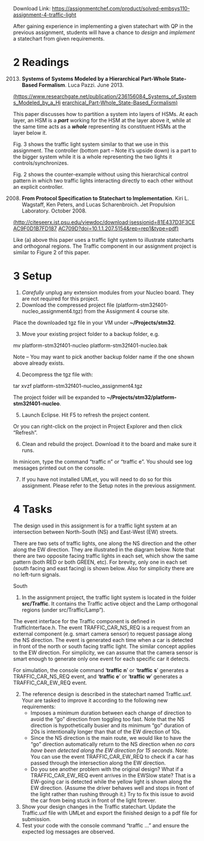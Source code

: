 Download Link: https://assignmentchef.com/product/solved-embsys110-assignment-4-traffic-light
<br>



After gaining experience in implementing a given statechart with QP in the previous assignment, students will have a chance to <em>design</em> and <em>implement</em> a statechart from given requirements.

<h1>2         Readings</h1>

<ol start="2013">

 <li><strong>Systems of Systems Modeled by a Hierarchical Part-Whole State-Based Formalism</strong>. Luca Pazzi. June 2013.</li>

</ol>

<a href="https://www.researchgate.net/publication/236156084_Systems_of_Systems_Modeled_by_a_Hierarchical_Part-Whole_State-Based_Formalism">(</a><a href="https://www.researchgate.net/publication/236156084_Systems_of_Systems_Modeled_by_a_Hierarchical_Part-Whole_State-Based_Formalism">https://www.researchgate.net/publication/236156084_Systems_of_Systems_Modeled_by_a_Hi </a><a href="https://www.researchgate.net/publication/236156084_Systems_of_Systems_Modeled_by_a_Hierarchical_Part-Whole_State-Based_Formalism">erarchical_Part-Whole_State-Based_Formalism</a><a href="https://www.researchgate.net/publication/236156084_Systems_of_Systems_Modeled_by_a_Hierarchical_Part-Whole_State-Based_Formalism">)</a>

This paper discusses how to partition a system into layers of HSMs. At each layer, an HSM is a <strong><em>part</em></strong> working for the HSM at the layer above it, while at the same time acts as a <strong><em>whole</em></strong> representing its constituent HSMs at the layer below it.

Fig. 3 shows the traffic light system similar to that we use in this assignment. The controller (bottom part – Note it’s upside down) is a part to the bigger system while it is a whole representing the two lights it controls/synchronizes.

Fig. 2 shows the counter-example without using this hierarchical control pattern in which two traffic lights interacting directly to each other without an explicit controller.

<ol start="2008">

 <li><strong>From Protocol Specification to Statechart to Implementation</strong>. Kiri L. Wagstaff, Ken Peters, and Lucas Scharenbroich. Jet Propulsion Laboratory. October 2008.</li>

</ol>

<a href="http://citeseerx.ist.psu.edu/viewdoc/download;jsessionid=81E437D3F3CEAC9F0D1B7FD187AC709D?doi=10.1.1.207.5154&amp;rep=rep1&amp;type=pdf">(</a><a href="http://citeseerx.ist.psu.edu/viewdoc/download;jsessionid=81E437D3F3CEAC9F0D1B7FD187AC709D?doi=10.1.1.207.5154&amp;rep=rep1&amp;type=pdf">http://citeseerx.ist.psu.edu/viewdoc/download;jsessionid=81E437D3F3CEAC9F0D1B7FD187 </a><a href="http://citeseerx.ist.psu.edu/viewdoc/download;jsessionid=81E437D3F3CEAC9F0D1B7FD187AC709D?doi=10.1.1.207.5154&amp;rep=rep1&amp;type=pdf">AC709D?doi=10.1.1.207.5154&amp;rep=rep1&amp;type=pdf</a><a href="http://citeseerx.ist.psu.edu/viewdoc/download;jsessionid=81E437D3F3CEAC9F0D1B7FD187AC709D?doi=10.1.1.207.5154&amp;rep=rep1&amp;type=pdf">)</a>

Like (a) above this paper uses a traffic light system to illustrate statecharts and orthogonal regions. The Traffic component in our assignment project is similar to Figure 2 of this paper.

<h1>3         Setup</h1>

<ol>

 <li><em>Carefully</em> unplug any extension modules from your Nucleo board. They are not required for this project.</li>

 <li>Download the compressed project file (platform-stm32f401-nucleo_assignment4.tgz) from the Assignment 4 course site.</li>

</ol>

Place the downloaded tgz file in your VM under <strong>~/Projects/stm32</strong>.

<ol start="3">

 <li>Move your existing project folder to a backup folder, e.g.</li>

</ol>

mv platform-stm32f401-nucleo platform-stm32f401-nucleo.bak

Note – You may want to pick another backup folder name if the one shown above already exists.

<ol start="4">

 <li>Decompress the tgz file with:</li>

</ol>

tar xvzf platform-stm32f401-nucleo_assignment4.tgz

The project folder will be expanded to <strong>~/Projects/stm32/platform-stm32f401-nucleo</strong>.

<ol start="5">

 <li>Launch Eclipse. Hit F5 to refresh the project content.</li>

</ol>

Or you can right-click on the project in Project Explorer and then click “Refresh”.

<ol start="6">

 <li>Clean and rebuild the project. Download it to the board and make sure it runs.</li>

</ol>

In minicom, type the command “traffic n” or “traffic e”. You should see log messages printed out on the console.

<ol start="7">

 <li>If you have not installed UMLet, you will need to do so for this assignment. Please refer to the Setup notes in the previous assignment.</li>

</ol>

<h1>4         Tasks</h1>

The design used in this assignment is for a traffic light system at an intersection between North-South (NS) and East-West (EW) streets.

There are two sets of traffic lights, one along the NS direction and the other along the EW direction. They are illustrated in the diagram below. Note that there are two opposite facing traffic lights in each set, which show the same pattern (both RED or both GREEN, etc). For brevity, only one in each set (south facing and east facing) is shown below. Also for simplicity there are no left-turn signals.

South




<ol>

 <li>In the assignment project, the traffic light system is located in the folder <strong>src/Traffic</strong>. It contains the Traffic active object and the Lamp orthogonal regions (under src/Traffic/Lamp”).</li>

</ol>

The event interface for the Traffic component is defined in TrafficInterface.h. The event TRAFFIC_CAR_NS_REQ is a request from an external component (e.g. smart camera sensor) to request passage along the NS direction. The event is generated each time when a car is detected in front of the north or south facing traffic light. The similar concept applies to the EW direction. For simplicity, we can assume that the camera sensor is smart enough to generate only one event for each specific car it detects.

For simulation, the console command ‘<strong>traffic</strong> <strong>n</strong>’ or ‘<strong>traffic</strong> <strong>s</strong>’ generates a TRAFFIC_CAR_NS_REQ event, and ‘<strong>traffic</strong> <strong>e</strong>’ or ‘<strong>traffic</strong> <strong>w</strong>’ generates a TRAFFIC_CAR_EW_REQ event.

<ol start="2">

 <li>The reference design is described in the statechart named Traffic.uxf. Your are tasked to improve it according to the following new requirements:

  <ul>

   <li>Imposes a minimum duration between each change of direction to avoid the “go” direction from toggling too fast. Note that the NS direction is hypothetically busier and its minimum “go” duration of 20s is intentionally longer than that of the EW direction of 10s.</li>

   <li>Since the NS direction is the main route, we would like to have the “go” direction automatically return to the NS direction when <em>no cars have been detected along the EW direction for 15 seconds</em>. Note: You can use the event TRAFFIC_CAR_EW_REQ to check if a car has passed through the intersection along the EW direction.</li>

   <li>Do you see another problem with the original design? What if a TRAFFIC_CAR_EW_REQ event arrives in the EWSlow state? That is a EW-going car is detected while the yellow light is shown along the EW direction. (Assume the driver behaves well and stops in front of the light rather than rushing through it.) Try to fix this issue to avoid the car from being stuck in front of the light forever.</li>

  </ul></li>

 <li>Show your design changes in the Traffic statechart. Update the Traffic.uxf file with UMLet and export the finished design to a pdf file for submission.</li>

 <li>Test your code with the console command “traffic …” and ensure the expected log messages are observed.</li>

</ol>